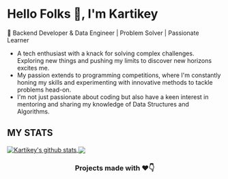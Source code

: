 ### <h1>Hello Folks 👋, I'm Kartikey</h1>
🚀 Backend Developer & Data Engineer | Problem Solver | Passionate Learner
<br>
<ul>
  <li>A tech enthusiast with a knack for solving complex challenges. Exploring new things and pushing my limits to discover new horizons excites me.</li>
  <li>My passion extends to programming competitions, where I'm constantly honing my skills and experimenting with innovative methods to tackle problems head-on.</li>
  <li>I'm not just passionate about coding but also have a keen interest in mentoring and sharing my knowledge of Data Structures and Algorithms.</li>
</ul>

## MY STATS

<a href="https://github.com/kartikeyy31">
 <img align="center" src="https://github-readme-stats.vercel.app/api?username=kartikeyy31&show_icons=true&theme=light&line_height=27" alt="Kartikey's github stats"/>
</a>
<a href="https://github.com/kartikeyy31">
  <img align="center" src="https://github-readme-stats.vercel.app/api/top-langs/?username=kartikeyy31&theme=light&hide_langs_below=1&line_height=27&layout=compact" />
</a>

<div align="center">
  
  ### Projects made with ❤️👇
</div>

<!--
**kartikeyy31/kartikeyy31** is a ✨ _special_ ✨ repository because its `README.md` (this file) appears on your GitHub profile.

Here are some ideas to get you started:

- 🔭 I’m currently working on ...
- 🌱 I’m currently learning ...
- 👯 I’m looking to collaborate on ...
- 🤔 I’m looking for help with ...
- 💬 Ask me about ...
- 📫 How to reach me: ...
- 😄 Pronouns: ...
- ⚡ Fun fact: ...
-->
